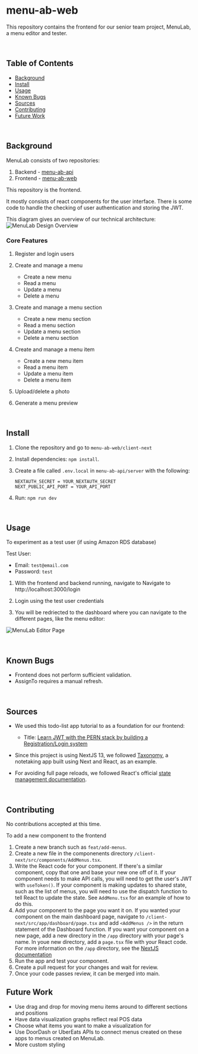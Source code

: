# menu-ab-web

This repository contains the frontend for our senior team project, MenuLab, a menu editor and tester. 

<br />

## Table of Contents
- [Background](#background)
- [Install](#install)
- [Usage](#usage)
- [Known Bugs](#known-bugs)
- [Sources](#sources)
- [Contributing](#contributing)
- [Future Work](#future-work)

<br />

## Background

MenuLab consists of two repositories:

1. Backend - [menu-ab-api](https://github.com/KamiKemiKimi/MenuLabWeb)
2. Frontend - [menu-ab-web](https://github.com/KamiKemiKimi/MenuLabAPI)

This repository is the frontend. 

It mostly consists of react components for the user interface. There is some code to handle the checking of user authentication and storing the JWT.

This diagram gives an overview of our technical architecture:
![MenuLab Design Overview](https://github.com/sfdevshop/menu-ab-web/assets/60046785/4db79e50-5800-4a82-be7d-db214ba77dfc)


### Core Features
1. Register and login users

2. Create and manage a menu 
    - Create a new menu
    - Read a menu
    - Update a menu
    - Delete a menu

3. Create and manage a menu section
    - Create a new menu section
    - Read a menu section
    - Update a menu section
    - Delete a menu section

4. Create and manage a menu item
    - Create a new menu item
    - Read a menu item
    - Update a menu item
    - Delete a menu item

5. Upload/delete a photo

6. Generate a menu preview



<br />

## Install

1. Clone the repository and go to ```menu-ab-web/client-next```

2. Install dependencies: ```npm install```. 

3. Create a file called `.env.local` in ```menu-ab-api/server``` with the following: 
    ```
    NEXTAUTH_SECRET = YOUR_NEXTAUTH_SECRET
    NEXT_PUBLIC_API_PORT = YOUR_API_PORT
    ```
8. Run: ```npm run dev```

<br />

## Usage
To experiment as a test user (if using Amazon RDS database)

Test User:
- Email: ```test@email.com```
- Password: ```test```

1. With the frontend and backend running, navigate to Navigate to http://localhost:3000/login

2. Login using the test user credentials

3. You will be redriected to the dashboard where you can navigate to the different pages, like the menu editor:

![MenuLab Editor Page](https://github.com/sfdevshop/menu-ab-web/assets/60046785/c1a86571-6b0b-4bfb-a748-e4495f1c62b4)

<br />

## Known Bugs
- Frontend does not perform sufficient validation.
- AssignTo requires a manual refresh.


<br />

## Sources

- We used this todo-list app tutorial to as a foundation for our frontend: 

    - Title: [Learn JWT with the PERN stack by building a Registration/Login system](https://www.youtube.com/watch?v=5vF0FGfa0RQ)


- Since this project is using NextJS 13, we followed [Taxonomy](https://github.com/shadcn/taxonomy), a notetaking app built using Next and React, as an example.



- For avoiding full page reloads, we followed React's official [state management documentation](https://react.dev/learn/managing-state).


<br />

## Contributing

No contributions accepted at this time. 

To add a new component to the frontend
1. Create a new branch such as ```feat/add-menus```.
2. Create a new file in the componenents directory ```/client-next/src/components/AddMenus.tsx```.
3. Write the React code for your component. If there's a similar component, copy that one and base your new one off of it. If your component needs to make API calls, you will need to get the user's JWT with `useToken()`.  If your component is making updates to shared state, such as the list of menus, you will need to use the dispatch function to tell React to update the state. See `AddMenu.tsx` for an example of how to do this.
4. Add your component to the page you want it on. If you wanted your component on the main dashboard page, navigate to ```/client-next/src/app/dashboard/page.tsx``` and add `<AddMenus />` in the return statement of the Dashboard function. If you want your component on a new page, add a new directory in the `/app` directory with your page's name. In youe new directory, add a `page.tsx` file with your React code. For more information on the `/app` directory, see the [NextJS documentation](https://nextjs.org/docs/app/building-your-application/routing#the-app-directory)
6. Run the app and test your component.
7. Create a pull request for your changes and wait for review.
8. Once your code passes review, it can be merged into main.

## Future Work
- Use drag and drop for moving menu items around to different sections and positions
- Have data visualization graphs reflect real POS data
- Choose what items you want to make a visualization for
- Use DoorDash or UberEats APIs to connect menus created on these apps to menus created on MenuLab.
- More custom styling


